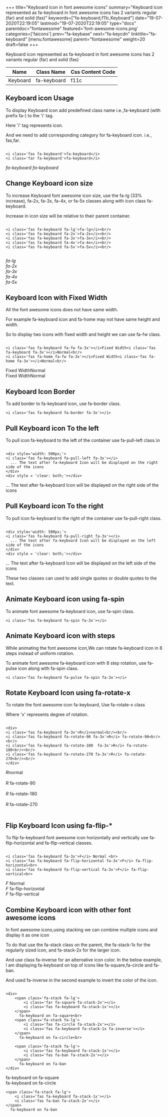 +++
title="Keyboard icon in font awesome icons"
summary="Keyboard icon represented as fa-keyboard in font awesome icons has 2 variants regular (far) and solid (fas)"
keywords=["fa-keyboard,f11c,Keyboard"]
date="19-07-2020T22:19:05"
lastmod="19-07-2020T22:19:05"
type="docs"
parentdoc="fontawesome"
featured='font-awesome-icons.png'
categories=['faicons']
prev="fa-keybase"
next="fa-keycdn"
linktitle="fa-keyboard"
[menu.fontawesome]
parent="fontawesome"
weight=20
draft=false
+++


Keyboard icon represented as fa-keyboard in font awesome icons has 2 variants regular (far) and solid (fas)

<div class='table-responsive'><table class='table'><thead><tr><th>Name</th><th>Class Name</th><th>Css Content Code</th></tr></thead><tbody><tr><td>Keyboard</td><td>fa-keyboard</td><td>f11c</td></tr></tbody></table></div>



## Keyboard icon Usage

To display Keyboard icon add predefined class name i.e.,fa-keyboard (with prefix fa-) to the 'i' tag.

Here 'i' tag represents icon.

And we need to add corresponding category for fa-keyboard icon. i.e., fas,far.


```

<i class='fas fa-keyboard'>fa-keyboard</i>
<i class='far fa-keyboard'>fa-keyboard</i>
```

<i class='fas fa-keyboard'>fa-keyboard</i>
<i class='far fa-keyboard'>fa-keyboard</i>




## Change Keyboard icon size
To increase Keyboard font awesome icon size, use the fa-lg (33% increase), fa-2x, fa-3x, fa-4x, or fa-5x classes along with icon class fa-keyboard.

Increase in icon size will be relative to their parent container. 

```

<i class='fas fa-keyboard fa-lg'>fa-lg</i><br/>
<i class='fas fa-keyboard fa-2x'>fa-2x</i><br/>
<i class='fas fa-keyboard fa-3x'>fa-3x</i><br/>
<i class='fas fa-keyboard fa-4x'>fa-4x</i><br/>
<i class='fas fa-keyboard fa-5x'>fa-5x</i><br/>
            
```

<i class='fas fa-keyboard fa-lg'>fa-lg</i><br/>
<i class='fas fa-keyboard fa-2x'>fa-2x</i><br/>
<i class='fas fa-keyboard fa-3x'>fa-3x</i><br/>
<i class='fas fa-keyboard fa-4x'>fa-4x</i><br/>
<i class='fas fa-keyboard fa-5x'>fa-5x</i><br/>
            



## Keyboard Icon with Fixed Width 

All the font awesome icons does not have same width.

For example fa-keyboard icon and fa-home may not have same height and width.

So to display two icons with fixed width and height we can use fa-fw class.


```

<i class='fas fa-keyboard fa-fw fa-3x'></i>Fixed Width<i class='fas fa-keyboard fa-3x'></i>Normal<br/>
<i class='fas fa-home fa-fw fa-3x'></i>Fixed Width<i class='fas fa-home fa-3x'></i>Normal<br/>
```

<i class='fas fa-keyboard fa-fw fa-3x'></i>Fixed Width<i class='fas fa-keyboard fa-3x'></i>Normal<br/>
<i class='fas fa-home fa-fw fa-3x'></i>Fixed Width<i class='fas fa-home fa-3x'></i>Normal<br/>



## Keyboard Icon Border 

To add border to fa-keyboard icon, use fa-border class.


```
<i class='fas fa-keyboard fa-border fa-3x'></i>

```
<i class='fas fa-keyboard fa-border fa-3x'></i>





## Pull Keyboard icon To the left

To pull icon fa-keyboard to the left of the container use fa-pull-left class.\n

```

<div style='width: 500px;'>
<i class='fas fa-keyboard fa-pull-left fa-3x'></i>
  ... The text after fa-keyboard Icon will be displayed on the right side of the icons
</div>
<div style = 'clear: both;'></div>
```

<div style='width: 500px;'>
<i class='fas fa-keyboard fa-pull-left fa-3x'></i>
  ... The text after fa-keyboard Icon will be displayed on the right side of the icons
</div>
<div style = 'clear: both;'></div>




## Pull Keyboard icon To the right
To pull icon fa-keyboard to the right of the container use fa-pull-right class.

```

<div style='width: 500px;'>
<i class='fas fa-keyboard fa-pull-right fa-3x'></i>
  ... The text after fa-keyboard Icon will be displayed on the left side of the icons
</div>
<div style = 'clear: both;'></div>
```

<div style='width: 500px;'>
<i class='fas fa-keyboard fa-pull-right fa-3x'></i>
  ... The text after fa-keyboard Icon will be displayed on the left side of the icons
</div>
<div style = 'clear: both;'></div>

These two classes can used to add single quotes or double quotes to the text.


## Animate Keyboard icon using fa-spin
To animate font awesome fa-keyboard icon, use fa-spin class.

```
<i class='fas fa-keyboard fa-spin fa-3x'></i>
```
<i class='fas fa-keyboard fa-spin fa-3x'></i>




## Animate Keyboard icon with steps
While animating the font awesome icon,We can rotate fa-keyboard icon in 8 steps instead of uniform rotation.

To animate font awesome fa-keyboard icon with 8 step rotation, use fa-pulse icon along with fa-spin class.


```
<i class='fas fa-keyboard fa-pulse fa-spin fa-3x'></i>

```
<i class='fas fa-keyboard fa-pulse fa-spin fa-3x'></i>





## Rotate Keyboard Icon using fa-rotate-x
To rotate the font awesome icon fa-keyboard, Use fa-rotate-x class

Where 'x' represents degree of rotation.


```

<div>
<i class='fas fa-keyboard fa-3x'>R</i>normal<br/><br/>
<i class='fas fa-keyboard fa-rotate-90 fa-3x'>R</i> fa-rotate-90<br/><br/> 
<i class='fas fa-keyboard fa-rotate-180  fa-3x'>R</i> fa-rotate-180<br/><br/> 
<i class='fas fa-keyboard fa-rotate-270 fa-3x'>R</i> fa-rotate-270<br/><br/>
</div>
```

<div>
<i class='fas fa-keyboard fa-3x'>R</i>normal<br/><br/>
<i class='fas fa-keyboard fa-rotate-90 fa-3x'>R</i> fa-rotate-90<br/><br/> 
<i class='fas fa-keyboard fa-rotate-180  fa-3x'>R</i> fa-rotate-180<br/><br/> 
<i class='fas fa-keyboard fa-rotate-270 fa-3x'>R</i> fa-rotate-270<br/><br/>
</div>




## Flip Keyboard Icon using fa-flip-*
To flip fa-keyboard font awesome icon horizontally and vertically use fa-flip-horizontal and fa-flip-vertical classes. 

```

<i class='fas fa-keyboard fa-3x'>F</i> Normal <br>
<i class='fas fa-keyboard fa-flip-horizontal fa-3x'>F</i> fa-flip-horizontal<br>
<i class='fas fa-keyboard fa-flip-vertical fa-3x'>F</i> fa-flip-vertical<br>
```

<i class='fas fa-keyboard fa-3x'>F</i> Normal <br>
<i class='fas fa-keyboard fa-flip-horizontal fa-3x'>F</i> fa-flip-horizontal<br>
<i class='fas fa-keyboard fa-flip-vertical fa-3x'>F</i> fa-flip-vertical<br>




## Combine Keyboard icon with other font awesome icons
In font awesome icons,using stacking we can combine multiple icons and display it as one icon 

To do that use the fa-stack class on the parent, the fa-stack-1x for the regularly sized icon, and fa-stack-2x for the larger icon.

And use class fa-inverse for an alternative icon color. 
In the below example, I am displaying fa-keyboard on top of icons like fa-square,fa-circle and fa-ban.

And used fa-inverse in the second example to invert the color of the icon.

```

<div>
    <span class='fa-stack fa-lg'>
        <i class='far fa-square fa-stack-2x'></i>
        <i class='fas fa-keyboard fa-stack-1x'></i>
    </span>
      fa-keyboard on fa-square<br>
    <span class='fa-stack fa-lg'>
        <i class='fas fa-circle fa-stack-2x'></i>
        <i class='fas fa-keyboard fa-stack-1x fa-inverse'></i>
    </span>
      fa-keyboard on fa-circle<br>

    <span class='fa-stack fa-lg'>
        <i class='fas fa-keyboard fa-stack-1x'></i>
        <i class='fas fa-ban fa-stack-2x'></i>
    </span>
      fa-keyboard on fa-ban
</div>
```

<div>
    <span class='fa-stack fa-lg'>
        <i class='far fa-square fa-stack-2x'></i>
        <i class='fas fa-keyboard fa-stack-1x'></i>
    </span>
      fa-keyboard on fa-square<br>
    <span class='fa-stack fa-lg'>
        <i class='fas fa-circle fa-stack-2x'></i>
        <i class='fas fa-keyboard fa-stack-1x fa-inverse'></i>
    </span>
      fa-keyboard on fa-circle<br>

    <span class='fa-stack fa-lg'>
        <i class='fas fa-keyboard fa-stack-1x'></i>
        <i class='fas fa-ban fa-stack-2x'></i>
    </span>
      fa-keyboard on fa-ban
</div>






